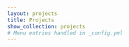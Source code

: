 ```yaml
---
layout: projects
title: Projects
show_collection: projects
# Menu entries handled in _config.yml
---
```

